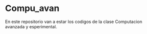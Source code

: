 # Compu_avan

En este repositorio van a estar los codigos de la clase Computacion avanzada y esperimental.

